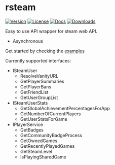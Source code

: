 # rsteam
[![Version](https://img.shields.io/crates/v/rsteam)](https://crates.io/crates/rsteam)
[![License](https://img.shields.io/github/license/KnoxZZ/rsteam)](https://github.com/KnoxZZ/rsteam/blob/master/LICENSE)
[![Docs](https://img.shields.io/docsrs/rsteam/latest)](https://docs.rs/rsteam)
[![Downloads](https://img.shields.io/crates/d/rsteam)](https://crates.io/crates/rsteam)

Easy to use API wrapper for steam web API.
- Asynchronous

Get started by checking the [examples](examples/)

Currently supported interfaces:
- ISteamUser
    - ResolveVanityURL
    - GetPlayerSummaries
    - GetPlayerBans
    - GetFriendList
    - GetUserGroupList
- ISteamUserStats
    - GetGlobalAchievementPercentagesForApp
    - GetNumberOfCurrentPlayers
    - GetUserStatsForGame
- IPlayerService
    - GetBadges
    - GetCommunityBadgeProcess
    - GetOwnedGames
    - GetRecentlyPlayedGames
    - GetSteamLevel
    - IsPlayingSharedGame